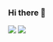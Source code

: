 ### Hi there 👋

<!--
**PRIYAN00/PRIYAN00** is a ✨ _special_ ✨ repository because its `README.md` (this file) appears on your GitHub profile.

Here are some ideas to get you started:

- 🔭 I’m currently working on ...
- 🌱 I’m currently learning ...
- 👯 I’m looking to collaborate on ...
- 🤔 I’m looking for help with ...
- 💬 Ask me about ...
- 📫 How to reach me: ...
- 😄 Pronouns: ...
- ⚡ Fun fact: ...
-->

<img src="https://github-readme-stats.vercel.app/api?username=priyan00&show_icons=true&theme=midnight-purple">
<img src="https://github-readme-stats.vercel.app/api/top-langs?username=priyan00&layout=demo&theme=midnight-purple&count_private=true&show_icons=true">

